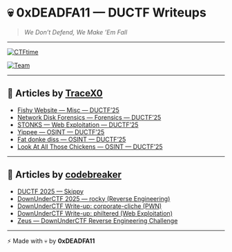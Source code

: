 # 💀 0xDEADFA11 — DUCTF Writeups

> *We Don’t Defend, We Make ’Em Fall*

---

[![CTFtime](https://img.shields.io/badge/CTFtime-active-blue)](https://ctftime.org/team/379715) 

[![Team](https://img.shields.io/badge/Team-0xDEADFA11-red)](#)  

---

## 📘 Articles by [TraceX0](https://medium.com/@TraceX0/list/ductf-2025-writeups-by-tracex0-d77fc176214c)

- [Fishy Website — Misc — DUCTF’25](https://medium.com/@TraceX0/fishy-website-misc-ductf25-83c3864e7902)  
- [Network Disk Forensics — Forensics — DUCTF’25](https://medium.com/@TraceX0/network-disk-forensics-forensics-ductf25-d5284ebe5155)  
- [STONKS — Web Exploitation — DUCTF’25](https://medium.com/@TraceX0/stonks-web-exploitation-ductf25-c023fa226da2)  
- [Yippee — OSINT — DUCTF’25](https://medium.com/@TraceX0/yippee-osint-ductf25-ba2a888edd07)  
- [Fat donke diss — OSINT — DUCTF’25](https://medium.com/@TraceX0/fat-donke-diss-osint-ductf25-f027f35bfcc5)  
- [Look At All Those Chickens — OSINT — DUCTF’25](https://medium.com/@TraceX0/osint-flag-hunting-look-at-all-those-chickens-ductf25-85dc7de21e45)  

---

## 📘 Articles by [codebreaker](https://medium.com/@akash.gupta.contact)

- [DUCTF 2025 — Skippy](https://medium.com/@akash.gupta.contact/ductf-2025-skippy-a6aeed070227)  
- [DownUnderCTF 2025 — rocky (Reverse Engineering)](https://medium.com/@akash.gupta.contact/downunderctf-2025-rocky-reverse-engineering-9e6e05ca0d56)  
- [DownUnderCTF Write-up: corporate-cliche (PWN)](https://medium.com/@akash.gupta.contact/downunderctf-write-up-corporate-cliche-pwn-82e04df118c2)  
- [DownUnderCTF Write-up: philtered (Web Exploitation)](https://medium.com/@akash.gupta.contact/downunderctf-2025-rocky-reverse-engineering-9e6e05ca0d56)  
- [Zeus — DownUnderCTF Reverse Engineering Challenge](https://medium.com/@akash.gupta.contact/ductf-2025-skippy-a6aeed070227)  

---

⚡ Made with 💀 by **0xDEADFA11**  
